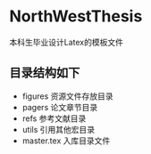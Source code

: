 # NorthWestThesis
本科生毕业设计Latex的模板文件

## 目录结构如下
- figures 资源文件存放目录
- pagers 论文章节目录
- refs 参考文献目录
- utils 引用其他宏目录
- master.tex 入库目录文件
